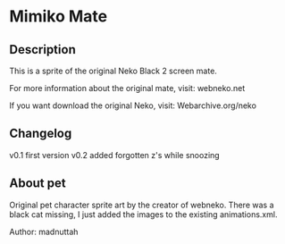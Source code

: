 # Mimiko Mate

## Description
This is a sprite of the original Neko Black 2 screen mate. 

For more information about the original mate, visit: webneko.net

If you want download the original Neko, visit: Webarchive.org/neko

## Changelog
v0.1 first version
v0.2 added forgotten z's while snoozing

## About pet
Original pet character sprite art by the creator of webneko. There was a black cat missing, I just added the images to the existing animations.xml.

Author: madnuttah

